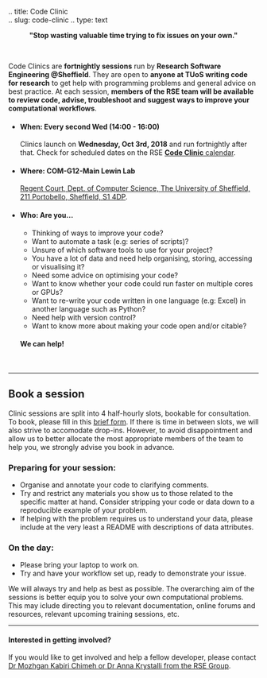 .. title: Code Clinic  
.. slug: code-clinic
.. type: text


**<center>"Stop wasting valuable time trying to fix issues on your own."</center>**

<br>

Code Clinics are **fortnightly sessions** run by **Research Software Engineering @Sheffield**. They are open to **anyone at TUoS writing code for research** to get help with programming problems and general advice on best practice. 
At each session, **members of the RSE team will be available to review code, advise, troubleshoot and suggest ways to improve your computational workflows**.

- #### **When: Every second Wed (14:00 - 16:00)**
    Clinics launch on **Wednesday, Oct 3rd, 2018** and run fortnightly after that. Check for scheduled dates on the RSE [**Code Clinic** calendar](https://calendar.google.com/calendar/embed?src=sheffield.ac.uk_28d0d6953rcq30teo2rapepho0%40group.calendar.google.com&ctz=Europe%2FLondon).

- #### **Where: COM-G12-Main Lewin Lab**
  [Regent Court, Dept. of Computer Science, The University of Sheffield, 211 Portobello, Sheffield, S1 4DP](https://goo.gl/maps/t88GdT9Yjmz).

- #### **Who: Are you...** 
    - Thinking of ways to improve your code?
    - Want to automate a task (e.g: series of scripts)?
    - Unsure of which software tools to use for your project?
    - You have a lot of data and need help organising, storing, accessing or visualising it?
    - Need some advice on optimising your code? 
    - Want to know whether your code could run faster on multiple cores or GPUs?
    - Want to re-write your code written in one language (e.g: Excel) in another language such as Python?
    - Need help with version control?
    - Want to know more about making your code open and/or citable?

    #### We can help!

<br>

***

## Book a session

Clinic sessions are split into 4 half-hourly slots, bookable for consultation. To book, please fill in this [brief form](https://goo.gl/forms/ws2OxZavIlL8Za4m1). If there is time in between slots, we will also strive to accomodate drop-ins. However, to avoid disappointment and allow us to better allocate the most appropriate members of the team to help you, we strongly advise you book in advance.

### Preparing for your session:

- Organise and annotate your code to clarifying comments.
- Try and restrict any materials you show us to those related to the specific matter at hand. Consider stripping your code or data down to a reproducible example of your problem.
- If helping with the problem requires us to understand your data, please include at the very least a README with descriptions of data attributes.

### On the day:

- Please bring your laptop to work on.
- Try and have your workflow set up, ready to demonstrate your issue.

We will always try and help as best as possible. The overarching aim of the sessions is better equip you to solve your own computational problems. This may iclude directing you to relevant documentation, online forums and resources, relevant upcoming training sessions, etc.



***

#### Interested in getting involved?

If you would like to get involved and help a fellow developer, please contact [Dr Mozhgan Kabiri Chimeh or Dr Anna Krystalli from the RSE Group](../../contact).


<!--
## Usefull links: 
[Good Coding Practice]()
-->
